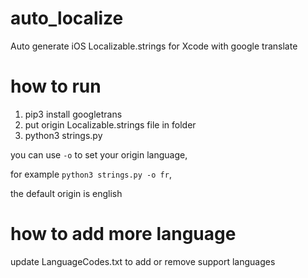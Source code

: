 # auto_localize
Auto generate iOS Localizable.strings for Xcode with google translate

# how to run
1. pip3 install googletrans
2. put origin Localizable.strings file in folder
3. python3 strings.py

you can use `-o` to set your origin language,

for example `python3 strings.py -o fr`,

the default origin is english

# how to add more language
update LanguageCodes.txt to add or remove support languages
